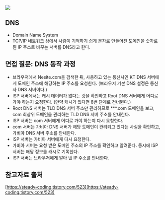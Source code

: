 ![](https://assets.gcore.pro/blog/dns-servers-what-they-are-and-how-they-work/1631695472.jpg)

## DNS
- Domain Name System
- TCP/IP 네트워크 상에서 사람이 기억하기 쉽게 문자로 만들어진 도메인을 숫자로 된 IP 주소로 바꾸는 서버를 DNS라고 한다.

## 면접 질문: DNS 동작 과정
- 브라우저에서 Nesite.com을 검색한 뒤, 사용하고 있는 통신사인 KT DNS 서버에게 도메인 주소에 해당하는 IP 주소를 요청한다. (브라우저 기본 DNS 설정은 통신사 DNS 서버이다.)
- ISP 서버에서는 캐시 데이터가 없다는 것을 확인하고 Root DNS 서버에게 어디로 가야 하는지 요청한다. (만약 캐시가 있다면 8번 단계로 건너뛴다.)
- Root DNS 서버는 TLD DNS 서버 주소만 관리하므로 ***.com 도메인을 보고, com 최상위 도메인을 관리하는 TLD DNS 서버 주소를 안내한다.
- ISP 서버는 com 서버에게 어디로 가야 하는지 다시 요청한다.
- com 서버는 가비아 DNS 서버가 해당 도메인이 관리되고 있다는 사실을 확인하고, 가비아 DNS 서버 주소를 안내한다.
- ISP 서버는 가비아 서버에게 다시 요청한다.
- 가비아 서버는 요청 받은 도메인 주소의 IP 주소를 확인하고 알려준다. 동시에 ISP 서버는 해당 정보를 캐시로 기록한다.
- ISP 서버는 브라우저에게 알아 낸 IP 주소를 안내한다.

## 참고자료 출처
[https://steady-coding.tistory.com/523](https://steady-coding.tistory.com/523)
